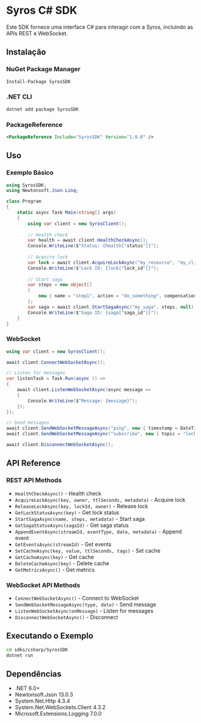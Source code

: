 # Syros C# SDK

Este SDK fornece uma interface C# para interagir com a Syros, incluindo as APIs REST e WebSocket.

## Instalação

### NuGet Package Manager

```bash
Install-Package SyrosSDK
```

### .NET CLI

```bash
dotnet add package SyrosSDK
```

### PackageReference

```xml
<PackageReference Include="SyrosSDK" Version="1.0.0" />
```

## Uso

### Exemplo Básico

```csharp
using SyrosSDK;
using Newtonsoft.Json.Linq;

class Program
{
    static async Task Main(string[] args)
    {
        using var client = new SyrosClient();
        
        // Health check
        var health = await client.HealthCheckAsync();
        Console.WriteLine($"Status: {health["status"]}");
        
        // Acquire lock
        var lock = await client.AcquireLockAsync("my_resource", "my_client", 60);
        Console.WriteLine($"Lock ID: {lock["lock_id"]}");
        
        // Start saga
        var steps = new object[]
        {
            new { name = "step1", action = "do_something", compensation = "undo_something" }
        };
        var saga = await client.StartSagaAsync("my_saga", steps, null);
        Console.WriteLine($"Saga ID: {saga["saga_id"]}");
    }
}
```

### WebSocket

```csharp
using var client = new SyrosClient();

await client.ConnectWebSocketAsync();

// Listen for messages
var listenTask = Task.Run(async () =>
{
    await client.ListenWebSocketAsync(async message =>
    {
        Console.WriteLine($"Message: {message}");
    });
});

// Send messages
await client.SendWebSocketMessageAsync("ping", new { timestamp = DateTimeOffset.Now.ToUnixTimeMilliseconds() });
await client.SendWebSocketMessageAsync("subscribe", new { topic = "locks" });

await client.DisconnectWebSocketAsync();
```

## API Reference

### REST API Methods

- `HealthCheckAsync()` - Health check
- `AcquireLockAsync(key, owner, ttlSeconds, metadata)` - Acquire lock
- `ReleaseLockAsync(key, lockId, owner)` - Release lock
- `GetLockStatusAsync(key)` - Get lock status
- `StartSagaAsync(name, steps, metadata)` - Start saga
- `GetSagaStatusAsync(sagaId)` - Get saga status
- `AppendEventAsync(streamId, eventType, data, metadata)` - Append event
- `GetEventsAsync(streamId)` - Get events
- `SetCacheAsync(key, value, ttlSeconds, tags)` - Set cache
- `GetCacheAsync(key)` - Get cache
- `DeleteCacheAsync(key)` - Delete cache
- `GetMetricsAsync()` - Get metrics

### WebSocket API Methods

- `ConnectWebSocketAsync()` - Connect to WebSocket
- `SendWebSocketMessageAsync(type, data)` - Send message
- `ListenWebSocketAsync(onMessage)` - Listen for messages
- `DisconnectWebSocketAsync()` - Disconnect

## Executando o Exemplo

```bash
cd sdks/csharp/SyrosSDK
dotnet run
```

## Dependências

- .NET 6.0+
- Newtonsoft.Json 13.0.3
- System.Net.Http 4.3.4
- System.Net.WebSockets.Client 4.3.2
- Microsoft.Extensions.Logging 7.0.0
